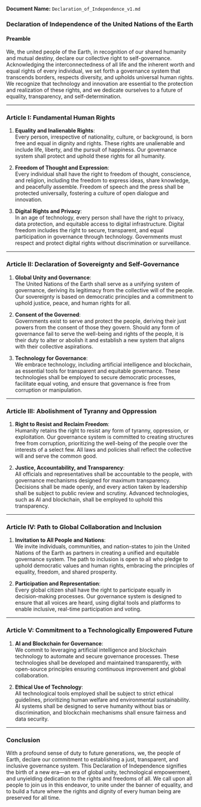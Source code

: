 **Document Name:** `Declaration_of_Independence_v1.md`

### Declaration of Independence of the United Nations of the Earth

#### Preamble
We, the united people of the Earth, in recognition of our shared humanity and mutual destiny, declare our collective right to self-governance. Acknowledging the interconnectedness of all life and the inherent worth and equal rights of every individual, we set forth a governance system that transcends borders, respects diversity, and upholds universal human rights. We recognize that technology and innovation are essential to the protection and realization of these rights, and we dedicate ourselves to a future of equality, transparency, and self-determination.

---

### Article I: Fundamental Human Rights
1. **Equality and Inalienable Rights**:  
   Every person, irrespective of nationality, culture, or background, is born free and equal in dignity and rights. These rights are unalienable and include life, liberty, and the pursuit of happiness. Our governance system shall protect and uphold these rights for all humanity.

2. **Freedom of Thought and Expression**:  
   Every individual shall have the right to freedom of thought, conscience, and religion, including the freedom to express ideas, share knowledge, and peacefully assemble. Freedom of speech and the press shall be protected universally, fostering a culture of open dialogue and innovation.

3. **Digital Rights and Privacy**:  
   In an age of technology, every person shall have the right to privacy, data protection, and equitable access to digital infrastructure. Digital freedom includes the right to secure, transparent, and equal participation in governance through technology. Governments must respect and protect digital rights without discrimination or surveillance.

---

### Article II: Declaration of Sovereignty and Self-Governance
1. **Global Unity and Governance**:  
   The United Nations of the Earth shall serve as a unifying system of governance, deriving its legitimacy from the collective will of the people. Our sovereignty is based on democratic principles and a commitment to uphold justice, peace, and human rights for all.

2. **Consent of the Governed**:  
   Governments exist to serve and protect the people, deriving their just powers from the consent of those they govern. Should any form of governance fail to serve the well-being and rights of the people, it is their duty to alter or abolish it and establish a new system that aligns with their collective aspirations.

3. **Technology for Governance**:  
   We embrace technology, including artificial intelligence and blockchain, as essential tools for transparent and equitable governance. These technologies shall be employed to secure democratic processes, facilitate equal voting, and ensure that governance is free from corruption or manipulation.

---

### Article III: Abolishment of Tyranny and Oppression
1. **Right to Resist and Reclaim Freedom**:  
   Humanity retains the right to resist any form of tyranny, oppression, or exploitation. Our governance system is committed to creating structures free from corruption, prioritizing the well-being of the people over the interests of a select few. All laws and policies shall reflect the collective will and serve the common good.

2. **Justice, Accountability, and Transparency**:  
   All officials and representatives shall be accountable to the people, with governance mechanisms designed for maximum transparency. Decisions shall be made openly, and every action taken by leadership shall be subject to public review and scrutiny. Advanced technologies, such as AI and blockchain, shall be employed to uphold this transparency.

---

### Article IV: Path to Global Collaboration and Inclusion
1. **Invitation to All People and Nations**:  
   We invite individuals, communities, and nation-states to join the United Nations of the Earth as partners in creating a unified and equitable governance system. The path to inclusion is open to all who pledge to uphold democratic values and human rights, embracing the principles of equality, freedom, and shared prosperity.

2. **Participation and Representation**:  
   Every global citizen shall have the right to participate equally in decision-making processes. Our governance system is designed to ensure that all voices are heard, using digital tools and platforms to enable inclusive, real-time participation and voting.

---

### Article V: Commitment to a Technologically Empowered Future
1. **AI and Blockchain for Governance**:  
   We commit to leveraging artificial intelligence and blockchain technology to automate and secure governance processes. These technologies shall be developed and maintained transparently, with open-source principles ensuring continuous improvement and global collaboration.

2. **Ethical Use of Technology**:  
   All technological tools employed shall be subject to strict ethical guidelines, prioritizing human welfare and environmental sustainability. AI systems shall be designed to serve humanity without bias or discrimination, and blockchain mechanisms shall ensure fairness and data security.

---

### Conclusion
With a profound sense of duty to future generations, we, the people of Earth, declare our commitment to establishing a just, transparent, and inclusive governance system. This Declaration of Independence signifies the birth of a new era—an era of global unity, technological empowerment, and unyielding dedication to the rights and freedoms of all. We call upon all people to join us in this endeavor, to unite under the banner of equality, and to build a future where the rights and dignity of every human being are preserved for all time.
